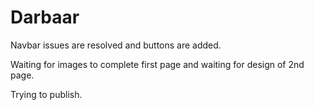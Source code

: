 # Darbaar

Navbar issues are resolved and buttons are added.

Waiting for images to complete first page and waiting for design of 2nd page.

Trying to publish.